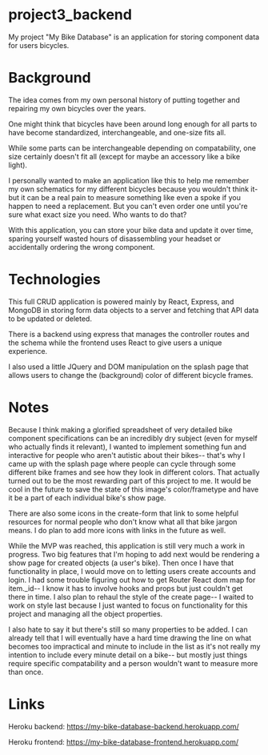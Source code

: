 # project3_backend

My project "My Bike Database" is an application for storing component data for users bicycles.

# Background
The idea comes from my own personal history of putting together and repairing my own bicycles over the years.

One might think that bicycles have been around long enough for all parts to have become standardized, interchangeable, and one-size fits all.

While some parts can be interchangeable depending on compatability, one size certainly doesn't fit all (except for maybe an accessory like a bike light).

I personally wanted to make an application like this to help me remember my own schematics for my different bicycles because you wouldn't think it- but it can be a real pain to measure something like even a spoke if you happen to need a replacement. But you can't even order one until you're sure what exact size you need. Who wants to do that? 

With this application, you can store your bike data and update it over time, sparing yourself wasted hours of disassembling your headset or accidentally ordering the wrong component.

# Technologies

This full CRUD application is powered mainly by React, Express, and MongoDB in storing form data objects to a server and fetching that API data to be updated or deleted.

There is a backend using express that manages the controller routes and the schema while the frontend uses React to give users a unique experience.

I also used a little JQuery and DOM manipulation on the splash page that allows users to change the (background) color of different bicycle frames.


# Notes
Because I think making a glorified spreadsheet of very detailed bike component specifications can be an incredibly dry subject (even for myself who actually finds it relevant), I wanted to implement something fun and interactive for people who aren't autistic about their bikes-- that's why I came up with the splash page where people can cycle through some different bike frames and see how they look in different colors. That actually turned out to be the most rewarding part of this project to me. It would be cool in the future to save the state of this image's color/frametype and have it be a part of each individual bike's show page. 

There are also some icons in the create-form that link to some helpful resources for normal people who don't know what all that bike jargon means. I do plan to add more icons with links in the future as well.

While the MVP was reached, this application is still very much a work in progress. Two big features that I'm hoping to add next would be rendering a show page for created objects (a user's bike). Then once I have that functionality in place, I would move on to letting users create accounts and login. I had some trouble figuring out how to get Router React dom map for item._id-- I know it has to involve hooks and props but just couldn't get there in time. I also plan to rehaul the style of the create page-- I waited to work on style last because I just wanted to focus on functionality for this project and managing all the object properties.

I also hate to say it but there's still so many properties to be added. I can already tell that I will eventually have a hard time drawing the line on what becomes too impractical and minute to include in the list as it's not really my intention to include every minute detail on a bike-- but mostly just things require specific compatability and a person wouldn't want to measure more than once.

# Links

Heroku backend: https://my-bike-database-backend.herokuapp.com/

Heroku frontend: https://my-bike-database-frontend.herokuapp.com/